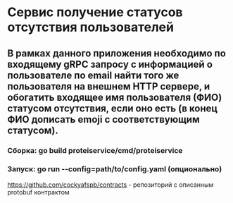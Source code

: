 # Сервис получение статусов отсутствия пользователей
## В рамках данного приложения необходимо по входящему gRPC запросу с информацией о пользователе по email найти того же пользователя на внешнем HTTP сервере, и обогатить входящее имя пользователя (ФИО) статусом отсутствия, если оно есть (в конец ФИО дописать emoji с соответствующим статусом).
### Сборка: go build proteiservice/cmd/proteiservice
### Запуск: go run --config=path/to/config.yaml (опционально)
https://github.com/cockyafspb/contracts - репозиторий с описанным protobuf контрактом
